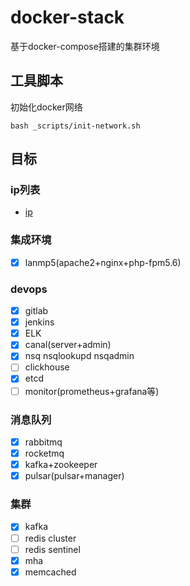# docker-stack
基于docker-compose搭建的集群环境

## 工具脚本

初始化docker网络
```shell
bash _scripts/init-network.sh
```

## 目标
### ip列表
- [ip](./ip.md)

### 集成环境
- [x] lanmp5(apache2+nginx+php-fpm5.6)

### devops
- [x] gitlab
- [x] jenkins
- [x] ELK
- [x] canal(server+admin)
- [x] nsq nsqlookupd nsqadmin
- [ ] clickhouse
- [x] etcd
- [ ] monitor(prometheus+grafana等)

### 消息队列
- [x] rabbitmq
- [x] rocketmq
- [x] kafka+zookeeper
- [x] pulsar(pulsar+manager)

### 集群
- [x] kafka
- [ ] redis cluster
- [ ] redis sentinel
- [x] mha
- [x] memcached